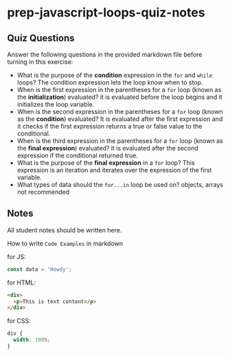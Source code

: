 # prep-javascript-loops-quiz-notes

## Quiz Questions

Answer the following questions in the provided markdown file before turning in this exercise:

- What is the purpose of the **condition** expression in the `for` and `while` loops?
  The condition expression lets the loop know when to stop.
- When is the first expression in the parentheses for a `for` loop (known as the **initialization**) evaluated?
  it is evaluated before the loop begins and it initializes the loop variable.
- When is the second expression in the parentheses for a `for` loop (known as the **condition**) evaluated?
  It is evaluated after the first expression and it checks if the first expression returns a true or false value to the conditional.
- When is the third expression in the parentheses for a `for` loop (known as the **final expression**) evaluated?
  it is evaluated after the second expression if the conditional returned true.
- What is the purpose of the **final expression** in a `for` loop?
  This expression is an iteration and iterates over the expression of the first variable.
- What types of data should the `for...in` loop be used on?
  objects, arrays not recommended

## Notes

All student notes should be written here.

How to write `Code Examples` in markdown

for JS:

```javascript
const data = 'Howdy';
```

for HTML:

```html
<div>
  <p>This is text content</p>
</div>
```

for CSS:

```css
div {
  width: 100%;
}
```
